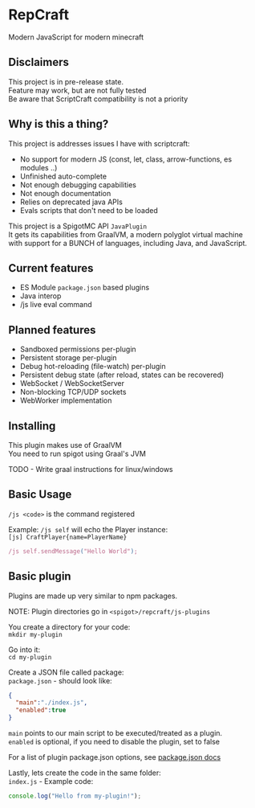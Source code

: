 # RepCraft
Modern JavaScript for modern minecraft

## Disclaimers
This project is in pre-release state.<br/>
Feature may work, but are not fully tested<br/>
Be aware that ScriptCraft compatibility is not a priority<br/>

## Why is this a thing?
This project is addresses issues I have with scriptcraft:

- No support for modern JS (const, let, class, arrow-functions, es modules ..)
- Unfinished auto-complete
- Not enough debugging capabilities
- Not enough documentation
- Relies on deprecated java APIs
- Evals scripts that don't need to be loaded

This project is a SpigotMC API `JavaPlugin`<br/>
It gets its capabilities from GraalVM, a modern polyglot virtual machine<br/>
with support for a BUNCH of languages, including Java, and JavaScript.

## Current features
- ES Module `package.json` based plugins
- Java interop
- /js live eval command

## Planned features
- Sandboxed permissions per-plugin
- Persistent storage per-plugin
- Debug hot-reloading (file-watch) per-plugin
- Persistent debug state (after reload, states can be recovered)
- WebSocket / WebSocketServer
- Non-blocking TCP/UDP sockets
- WebWorker implementation

## Installing
This plugin makes use of GraalVM<br/>
You need to run spigot using Graal's JVM

TODO - Write graal instructions for linux/windows

## Basic Usage
`/js <code>` is the command registered

Example: `/js self` will echo the Player instance:<br/>
`[js] CraftPlayer{name=PlayerName}`

```javascript
/js self.sendMessage("Hello World");
```

## Basic plugin
Plugins are made up very similar to npm packages.<br/>

NOTE: Plugin directories go in `<spigot>/repcraft/js-plugins`

You create a directory for your code:<br/>
`mkdir my-plugin`<br/>

Go into it:<br/>
`cd my-plugin`<br/>

Create a JSON file called package:<br/>
`package.json` - should look like:<br/>

```json
{
  "main":"./index.js",
  "enabled":true
}
```
`main` points to our main script to be executed/treated as a plugin.<br/>
`enabled` is optional, if you need to disable the plugin, set to false

For a list of plugin package.json options, see [package.json docs](todo-url-here)

Lastly, lets create the code in the same folder:<br/>
`index.js` - Example code:
```javascript
console.log("Hello from my-plugin!");
```